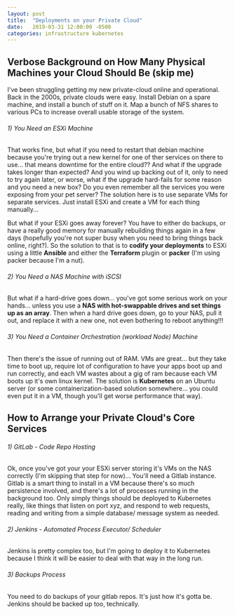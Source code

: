 ```yaml
---
layout: post
title:  "Deployments on your Private Cloud"
date:   2019-03-31 12:00:00 -0500
categories: infrastructure kubernetes
---
```


## Verbose Background on How Many Physical Machines your Cloud Should Be (skip me)

I've been struggling getting my new private-cloud online and operational.  Back in the 2000s, private clouds were easy.  Install Debian on a spare machine, and install a bunch of stuff on it.  Map a bunch of NFS shares to various PCs to increase overall usable storage of the system.  

###### 1) You Need an ESXi Machine
That works fine, but what if you need to restart that debian machine because you're trying out a new kernel for one of ther services on there to use...  that means downtime for the entire cloud??  And what if the upgrade takes longer than expected?  And you wind up backing out of it, only to need to try again later, or worse, what if the upgrade hard-fails for some reason and you need a new box?  Do you even remember all the services you were exposing from your pet server?  The solution here is to use separate VMs for separate services.  Just install ESXi and create a VM for each thing manually...

But what if your ESXi goes away forever?  You have to either do backups, or have a really good memory for manually rebuilding things again in a few days (hopefully you're not super busy when you need to bring things back online, right?).  So the solution to that is to **codify your deployments** to ESXi using a little **Ansible** and either the **Terraform** plugin or **packer** (I'm using packer because I'm a nut).  

###### 2) You Need a NAS Machine with iSCSI
But what if a hard-drive goes down... you've got some serious work on your hands... unless you use a **NAS with hot-swappable drives and set things up as an array**.  Then when a hard drive goes down, go to your NAS, pull it out, and replace it with a new one, not even bothering to reboot anything!!!  

###### 3) You Need a Container Orchestration (workload Node) Machine
Then there's the issue of running out of RAM.  VMs are great... but they take time to boot up, require lot of configuration to have your apps boot up and run correctly, and each VM wastes about a gig of ram because each VM boots up it's own linux kernel.  The solution is **Kubernetes** on an Ubuntu server (or some containerization-based solution somewhere... you could even put it in a VM, though you'll get worse performance that way).  


## How to Arrange your Private Cloud's Core Services


###### 1) GitLab - Code Repo Hosting

Ok, once you've got your your ESXi server storing it's VMs on the NAS correctly (I'm skipping that step for now)... You'll need a Gitlab instance.  Gitlab is a smart thing to install in a VM because there's so much persistence involved, and there's a lot of processes running in the background too.  Only simply things should be deployed to Kubernetes really, like things that listen on port xyz, and respond to web requests, reading and writing from a simple database/ message system as needed.  

###### 2) Jenkins - Automated Process Executor/ Scheduler

Jenkins is pretty complex too, but I'm going to deploy it to Kubernetes because I think it will be easier to deal with that way in the long run.  

###### 3) Backups Process

You need to do backups of your gitlab repos.  It's just how it's gotta be.  Jenkins should be backed up too, technically.  
